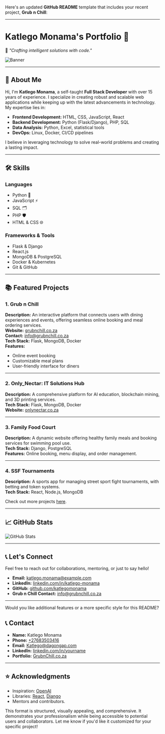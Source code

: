 Here's an updated **GitHub README** template that includes your recent project, **Grub n Chill**:  

---

# **Katlego Monama's Portfolio** 🌟  

🚀 _"Crafting intelligent solutions with code."_  

![Banner](https://images.unsplash.com/photo-1504384308090-c894fdcc538d?crop=entropy&cs=tinysrgb&fit=max&fm=jpg&ixid=MnwzNjUyOXwwfDF8c2VhcmNofDV8fGNvZGluZyUyQ3Byb2dyYW1taW5nfGVufDB8fHx8MTY4NTE3OTg0MA&ixlib=rb-4.0.3&q=80&w=1080)

---

## **👋 About Me**  

Hi, I'm **Katlego Monama**, a self-taught **Full Stack Developer** with over 15 years of experience. I specialize in creating robust and scalable web applications while keeping up with the latest advancements in technology. My expertise lies in:  

- **Frontend Development:** HTML, CSS, JavaScript, React  
- **Backend Development:** Python (Flask/Django), PHP, SQL  
- **Data Analysis:** Python, Excel, statistical tools  
- **DevOps:** Linux, Docker, CI/CD pipelines  

I believe in leveraging technology to solve real-world problems and creating a lasting impact.

---

## **🛠️ Skills**

### **Languages**  
- Python 🐍  
- JavaScript ⚡  
- SQL 🗂️  
- PHP 🛡️  
- HTML & CSS 🌐  

### **Frameworks & Tools**  
- Flask & Django  
- React.js  
- MongoDB & PostgreSQL  
- Docker & Kubernetes  
- Git & GitHub  

---

## **📚 Featured Projects**  

### **1. Grub n Chill**  
**Description:** An interactive platform that connects users with dining experiences and events, offering seamless online booking and meal ordering services.  
**Website:** [grubnchill.co.za](https://grubnchill.co.za)  
**Contact:** [info@grubnchill.co.za](mailto:info@grubnchill.co.za)  
**Tech Stack:** Flask, MongoDB, Docker  
**Features:**  
- Online event booking  
- Customizable meal plans  
- User-friendly interface for diners  

---

### **2. Only_Nectar: IT Solutions Hub**  
**Description:** A comprehensive platform for AI education, blockchain mining, and 3D printing services.  
**Tech Stack:** Flask, MongoDB, Docker  
**Website:** [onlynectar.co.za](https://onlynectar.co.za)  

---

### **3. Family Food Court**  
**Description:** A dynamic website offering healthy family meals and booking services for swimming pool use.  
**Tech Stack:** Django, PostgreSQL  
**Features:** Online booking, menu display, and order management.  

---

### **4. SSF Tournaments**  
**Description:** A sports app for managing street sport fight tournaments, with betting and token systems.  
**Tech Stack:** React, Node.js, MongoDB  

Check out more projects [here](#).  

---

## **📈 GitHub Stats**  

![GitHub Stats](https://github-readme-stats.vercel.app/api?username=katlegomonama&show_icons=true&theme=radical)  

---

## **📞 Let's Connect**  

Feel free to reach out for collaborations, mentoring, or just to say hello!  

- **Email:** [katlego.monama@example.com](mailto:katlego.monama@example.com)  
- **LinkedIn:** [linkedin.com/in/katlego-monama](https://linkedin.com/in/katlego-monama)  
- **GitHub:** [github.com/katlegomonama](https://github.com/katlegomonama)  
- **Grub n Chill Contact:** [info@grubnchill.co.za](mailto:info@grubnchill.co.za)  

---

Would you like additional features or a more specific style for this README?

## 📞 **Contact**
- **Name:** Katlego Monama
- **Phone:** [+27683503416](tel:+27683503416)
- **Email:** [Katlego@dagongap.com](mailto:Katlego@dagongap.com)  
- **LinkedIn:** [linkedin.com/in/yourname](https://linkedin.com/in/katlego-monama)  
- **Portfolio:** [GrubnChill.co.za](https://grubnchill.com)

---

## ⭐ **Acknowledgments**
- Inspiration: [OpenAI](https://openai.com/)
- Libraries: [React](https://reactjs.org/), [Django](https://www.djangoproject.com/)
- Mentors and contributors.



This format is structured, visually appealing, and comprehensive. It demonstrates your professionalism while being accessible to potential users and collaborators. Let me know if you'd like it customized for your specific project!
